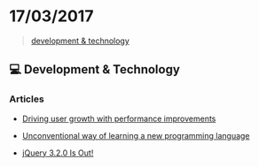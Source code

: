 # 17/03/2017

> [development & technology](#computer-development--technology)


## :computer: Development & Technology

### Articles
- [Driving user growth with performance improvements](https://medium.com/@Pinterest_Engineering/driving-user-growth-with-performance-improvements-cfc50dafadd7#.mash6q38m)

- [Unconventional way of learning a new programming language](https://hackernoon.com/unconventional-way-of-learning-a-new-programming-language-e4d1f600342c)

- [jQuery 3.2.0 Is Out!](https://blog.jquery.com/2017/03/16/jquery-3-2-0-is-out/)